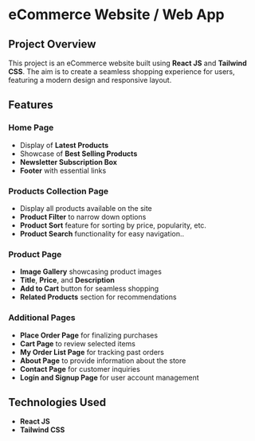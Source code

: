 # eCommerce Website / Web App

## Project Overview

This project is an eCommerce website built using **React JS** and **Tailwind CSS**. The aim is to create a seamless shopping experience for users, featuring a modern design and responsive layout.

## Features

### Home Page
- Display of **Latest Products**
- Showcase of **Best Selling Products**
- **Newsletter Subscription Box**
- **Footer** with essential links

### Products Collection Page
- Display all products available on the site
- **Product Filter** to narrow down options
- **Product Sort** feature for sorting by price, popularity, etc.
- **Product Search** functionality for easy navigation..

### Product Page
- **Image Gallery** showcasing product images
- **Title**, **Price**, and **Description**
- **Add to Cart** button for seamless shopping
- **Related Products** section for recommendations

### Additional Pages
- **Place Order Page** for finalizing purchases
- **Cart Page** to review selected items
- **My Order List Page** for tracking past orders
- **About Page** to provide information about the store
- **Contact Page** for customer inquiries
- **Login and Signup Page** for user account management

## Technologies Used
- **React JS**
- **Tailwind CSS**


